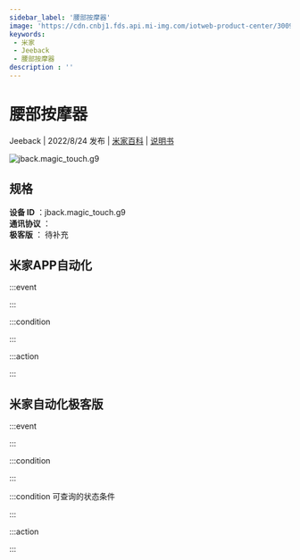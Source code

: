 ```yaml
---
sidebar_label: '腰部按摩器'
image: 'https://cdn.cnbj1.fds.api.mi-img.com/iotweb-product-center/30098a12bfa86fb3381ce70010f1786a_1657008513993.png?GalaxyAccessKeyId=AKVGLQWBOVIRQ3XLEW&Expires=9223372036854775807&Signature=c6f+5Ld3A6uinAZbRku/mQrHp1U='
keywords: 
 - 米家
 - Jeeback
 - 腰部按摩器
description : ''
---
```

# 腰部按摩器

Jeeback | 2022/8/24 发布 | [米家百科](https://home.mi.com/webapp/content/baike/product/index.html?model=jback.magic_touch.g9) | [说明书](https://home.mi.com/views/introduction.html?model=jback.magic_touch.g9&region=cn)

![jback.magic_touch.g9](https://cdn.cnbj1.fds.api.mi-img.com/iotweb-product-center/30098a12bfa86fb3381ce70010f1786a_1657008513993.png?GalaxyAccessKeyId=AKVGLQWBOVIRQ3XLEW&Expires=9223372036854775807&Signature=c6f+5Ld3A6uinAZbRku/mQrHp1U=)

## 规格  
> 
**设备 ID** ：jback.magic_touch.g9  
**通讯协议** ：  
**极客版**  ： 待补充 


## 米家APP自动化  

:::event  

:::

:::condition  

:::

:::action   

:::

## 米家自动化极客版  

:::event  

:::

:::condition  

:::

:::condition 可查询的状态条件  

:::

:::action  

:::

        
